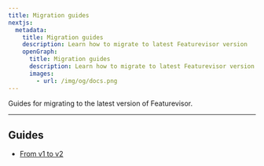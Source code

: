 ```yaml
---
title: Migration guides
nextjs:
  metadata:
    title: Migration guides
    description: Learn how to migrate to latest Featurevisor version
    openGraph:
      title: Migration guides
      description: Learn how to migrate to latest Featurevisor version
      images:
        - url: /img/og/docs.png
---
```


Guides for migrating to the latest version of Featurevisor.

---

## Guides

- [From v1 to v2](/docs/migrations/v2)
